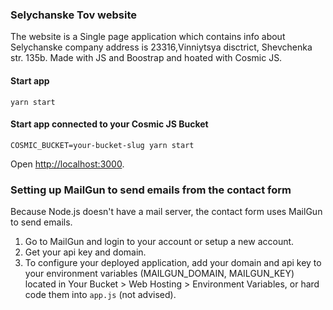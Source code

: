 ### Selychanske Tov website
The website is a Single page application which contains info about Selychanske company address is 23316,Vinniytsya disctrict, Shevchenka str. 135b.
Made with JS and Boostrap and hoated with Cosmic JS.
#### Start app
```
yarn start
```
#### Start app connected to your Cosmic JS Bucket
```
COSMIC_BUCKET=your-bucket-slug yarn start
```
Open [http://localhost:3000](http://localhost:3000).
### Setting up MailGun to send emails from the contact form
Because Node.js doesn't have a mail server, the contact form uses MailGun to send emails.

1. Go to MailGun and login to your account or setup a new account.
2. Get your api key and domain.
3. To configure your deployed application, add your domain and api key to your environment variables (MAILGUN_DOMAIN, MAILGUN_KEY) located in Your Bucket > Web Hosting > Environment Variables, or hard code them into `app.js` (not advised).
